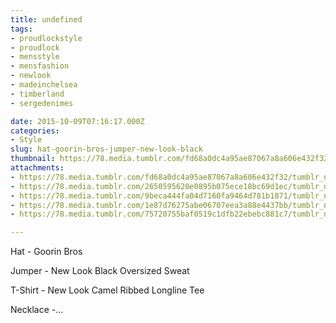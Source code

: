 ```yaml
---
title: undefined
tags:
- proudlockstyle
- proudlock
- mensstyle
- mensfashion
- newlook
- madeinchelsea
- timberland
- sergedenimes

date: 2015-10-09T07:16:17.000Z
categories:
- Style
slug: hat-goorin-bros-jumper-new-look-black
thumbnail: https://78.media.tumblr.com/fd68a0dc4a95ae87067a8a606e432f32/tumblr_nvlk33KON31rhrm24o1_540.jpg
attachments:
- https://78.media.tumblr.com/fd68a0dc4a95ae87067a8a606e432f32/tumblr_nvlk33KON31rhrm24o1_1280.jpg
- https://78.media.tumblr.com/2650595620e0895b075ece18bc69d1ec/tumblr_nvlk33KON31rhrm24o2_1280.jpg
- https://78.media.tumblr.com/9beca444fa04d7160fa9464d781b1871/tumblr_nvlk33KON31rhrm24o3_1280.jpg
- https://78.media.tumblr.com/1e87d76275abe06707eea3a88e4437bb/tumblr_nvlk33KON31rhrm24o4_1280.jpg
- https://78.media.tumblr.com/75720755baf0519c1dfb22ebebc881c7/tumblr_nvlk33KON31rhrm24o5_1280.jpg

---
```


Hat - Goorin Bros  

  Jumper -  New Look Black Oversized Sweat 

  T-Shirt -  New Look Camel Ribbed Longline Tee 

  Necklace -...
